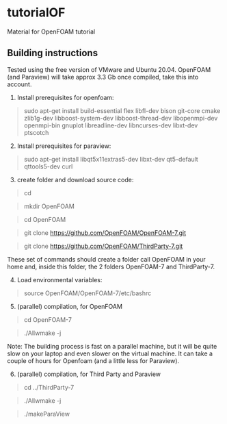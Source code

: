 # tutorialOF
Material for OpenFOAM tutorial

## Building instructions

Tested using the free version of VMware and Ubuntu 20.04. OpenFOAM (and Paraview) will take approx 3.3 Gb once compiled, take this into account. 

1. Install prerequisites for openfoam:

> sudo apt-get install build-essential flex libfl-dev bison git-core cmake zlib1g-dev libboost-system-dev libboost-thread-dev libopenmpi-dev openmpi-bin gnuplot libreadline-dev libncurses-dev libxt-dev ptscotch

2. Install prerequisites for paraview:

> sudo apt-get install libqt5x11extras5-dev libxt-dev qt5-default qttools5-dev curl

3. create folder and download source code:

> cd

> mkdir OpenFOAM

> cd OpenFOAM

> git clone https://github.com/OpenFOAM/OpenFOAM-7.git

> git clone https://github.com/OpenFOAM/ThirdParty-7.git

These set of commands should create a folder call OpenFOAM in your home and, inside this folder, the 2 folders OpenFOAM-7 and ThirdParty-7.

4. Load environmental variables:

> source OpenFOAM/OpenFOAM-7/etc/bashrc

5. (parallel) compilation, for OpenFOAM

> cd OpenFOAM-7

> ./Allwmake -j

Note: The building process is fast on a parallel machine, but it will be quite slow on your laptop and even slower on the virtual machine. It can take a couple of hours for Openfoam (and a little less for Paraview).

6. (parallel) compilation, for Third Party and Paraview

> cd ../ThirdParty-7

> ./Allwmake -j

> ./makeParaView

